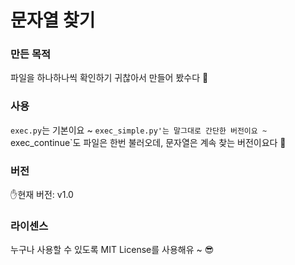 # 문자열 찾기

### 만든 목적
파일을 하나하나씩 확인하기 귀찮아서 만들어 봤수다 🤪

### 사용
`exec.py`는 기본이요 ~ `exec_simple.py'는 말그대로 간단한 버전이요 ~ `exec_continue`도 파일은 한번 불러오데, 문자열은 계속 찾는 버전이요다 🤩

### 버전
✋현재 버전: v1.0

### 라이센스
누구나 사용할 수 있도록 MIT License를 사용해유 ~ 😎
